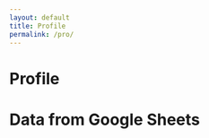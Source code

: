 ```yaml
---
layout: default
title: Profile
permalink: /pro/
---
```


# Profile




  <title>Google Sheets Data</title>
  <style>

    .card-container {
      display: grid;
      grid-template-columns: repeat(auto-fill, minmax(250px, 1fr));
      gap: 20px;
      margin-top: 20px;
    }

    .card {
      background: #fff;
      border: 1px solid #ddd;
      border-radius: 8px;
      box-shadow: 0 4px 8px rgba(0, 0, 0, 0.1);
      padding: 20px;
      display: flex;
      flex-direction: column;
      justify-content: space-between;
    }

    .card h2 {
      font-size: 18px;
      margin-bottom: 10px;
    }

    .card p {
      font-size: 16px;
      margin: 5px 0;
    }

    .card .card-header {
      font-weight: bold;
      color: #333;
      margin-bottom: 10px;
    }

    .card .card-body {
      color: #666;
    }

  </style>


  <h1>Data from Google Sheets</h1>

  <div class="card-container" id="cardContainer">
    <!-- Cards will be inserted here -->
  </div>

  <script>
    // Fetch data from the Google Apps Script web app URL
    fetch('YOUR_WEB_APP_URL') // Replace with your web app URL
      .then(response => response.json())
      .then(data => {
        // Get the column headers from the first object
        const headers = Object.keys(data[0]);
        
        // Object to store merged cards by Account Number and Order ID
        const mergedCards = {};

        // Loop through the data and merge rows with the same Account Number and Order ID
        data.forEach(row => {
          // Create a unique key for grouping by Account Number and Order ID
          const key = row['Account Number'] + '-' + row['Order ID'];

          // If the key already exists, merge the row
          if (mergedCards[key]) {
            mergedCards[key].rows.push(row); // Add the row to the existing merged card
          } else {
            // Otherwise, create a new merged card
            mergedCards[key] = {
              accountNumber: row['Account Number'],
              orderId: row['Order ID'],
              rows: [row], // Store rows in an array
            };
          }
        });

        // Get the container where cards will be displayed
        const cardContainer = document.getElementById('cardContainer');

        // Create a card for each merged entry
        Object.values(mergedCards).forEach(mergedCard => {
          const card = document.createElement('div');
          card.classList.add('card');
          
          // Add the header with the Account Number and Order ID
          const cardHeader = document.createElement('div');
          cardHeader.classList.add('card-header');
          cardHeader.textContent = `Account: ${mergedCard.accountNumber} | Order ID: ${mergedCard.orderId}`;
          
          // Add the body with the merged rows' data
          const cardBody = document.createElement('div');
          cardBody.classList.add('card-body');
          
          mergedCard.rows.forEach(row => {
            headers.forEach(header => {
              if (header !== 'Account Number' && header !== 'Order ID') { // Skip Account Number and Order ID
                const p = document.createElement('p');
                p.innerHTML = `<strong>${header}:</strong> ${row[header]}`;
                cardBody.appendChild(p);
              }
            });
          });

          // Append the header and body to the card
          card.appendChild(cardHeader);
          card.appendChild(cardBody);

          // Append the card to the container
          cardContainer.appendChild(card);
        });
      })
      .catch(error => console.error('Error fetching data:', error));
  </script>

